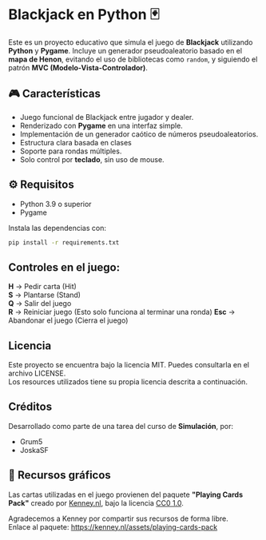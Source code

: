 # Blackjack en Python 🃏

Este es un proyecto educativo que simula el juego de **Blackjack** utilizando **Python** y **Pygame**. Incluye un generador pseudoaleatorio basado en el **mapa de Henon**, evitando el uso de bibliotecas como `random`, y siguiendo el patrón **MVC (Modelo-Vista-Controlador)**.

## 🎮 Características

- Juego funcional de Blackjack entre jugador y dealer.
- Renderizado con **Pygame** en una interfaz simple.
- Implementación de un generador caótico de números pseudoaleatorios.
- Estructura clara basada en clases
- Soporte para rondas múltiples.
- Solo control por **teclado**, sin uso de mouse.

## ⚙️ Requisitos

- Python 3.9 o superior
- Pygame

Instala las dependencias con:

```bash
pip install -r requirements.txt
```

## Controles en el juego:
**H** -> Pedir carta (Hit)  
**S** -> Plantarse (Stand)  
**Q** -> Salir del juego  
**R** -> Reiniciar juego (Esto solo funciona al terminar una ronda)
**Esc** -> Abandonar el juego (Cierra el juego)

## Licencia

Este proyecto se encuentra bajo la licencia MIT. Puedes consultarla en el archivo LICENSE.  
Los resources utilizados tiene su propia licencia descrita a continuación.

## Créditos
Desarrollado como parte de una tarea del curso de **Simulación**, por:
- Grum5
- JoskaSF

## 🎨 Recursos gráficos

Las cartas utilizadas en el juego provienen del paquete **"Playing Cards Pack"** creado por [Kenney.nl](https://kenney.nl/), bajo la licencia [CC0 1.0](https://creativecommons.org/publicdomain/zero/1.0/).

Agradecemos a Kenney por compartir sus recursos de forma libre.  
Enlace al paquete: https://kenney.nl/assets/playing-cards-pack
